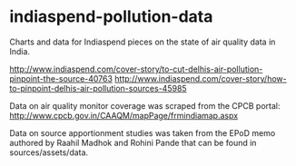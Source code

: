 # indiaspend-pollution-data
Charts and data for Indiaspend pieces on the state of air quality data in India.

http://www.indiaspend.com/cover-story/to-cut-delhis-air-pollution-pinpoint-the-source-40763
http://www.indiaspend.com/cover-story/how-to-pinpoint-delhis-air-pollution-sources-45985

Data on air quality monitor coverage was scraped from the CPCB portal: http://www.cpcb.gov.in/CAAQM/mapPage/frmindiamap.aspx

Data on source apportionment studies was taken from the EPoD memo authored by Raahil Madhok and Rohini Pande that can be found in sources/assets/data.
